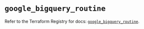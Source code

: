 # `google_bigquery_routine`

Refer to the Terraform Registry for docs: [`google_bigquery_routine`](https://registry.terraform.io/providers/hashicorp/google-beta/5.14.0/docs/resources/google_bigquery_routine).
